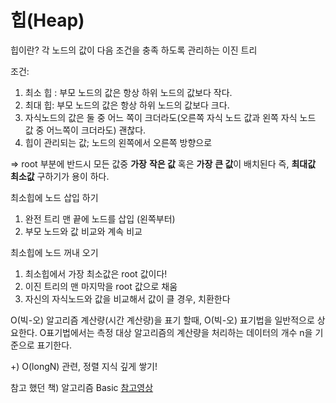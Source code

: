 # 힙(Heap)

힙이란?
각 노드의 값이 다음 조건을 충족 하도록 관리하는 이진 트리

조건:
1. 최소 힙 : 부모 노드의 값은 항상 하위 노드의 값보다 작다.
2. 최대 힙: 부모 노드의 값은 항상 하위 노드의 값보다 크다.
3. 자식노드의 값은 둘 중 어느 쪽이 크더라도(오른쪽 자식 노드 값과 왼쪽 자식 노드 값 중 어느쪽이 크더라도) 괜찮다.
4. 힙이 관리되는 값; 노드의 왼쪽에서 오른쪽 방향으로

=> root 부분에 반드시 모든 값중 **가장** **작은 값** 혹은 **가장** **큰 값**이 배치된다
즉, **최대값 최소값** 구하기가 용이 하다.

최소힙에 노드 삽입 하기
1. 완전 트리 맨 끝에 노드를 삽입 (왼쪽부터)
2. 부모 노드와 값 비교와 계속 비교

최소힙에 노드 꺼내 오기
1. 최소힙에서 가장 최소값은 root 값이다!
2. 이진 트리의 맨 마지막을 root 값으로 채움
3. 자신의 자식노드와 값을 비교해서 값이 클 경우, 치환한다



O(빅-오)
알고리즘 계산량(시간 계산량)을 표기 할때, O(빅-오) 표기법을 일반적으로 상요한다.
O표기법에서는 측정 대상 알고리즘의 계산량을 처리하는 데이터의 개수 n을 기준으로 표기한다.

+)
O(longN) 관련, 정렬 지식 깊게 쌓기! 

참고 했던 책) 알고리즘 Basic
[참고영상](https://www.youtube.com/watch?v=jfwjyJvbbBI)
